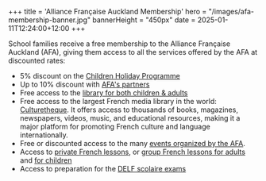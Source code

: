 +++
title = 'Alliance Française Auckland Membership'
hero = "/images/afa-membership-banner.jpg"
bannerHeight = "450px"
date = 2025-01-11T12:24:00+12:00
+++

School families receive a free membership to the Alliance Française Auckland (AFA), giving them access to all the services offered by the AFA at discounted rates:

- 5% discount on the [Children Holiday Programme](https://www.alliance-francaise.co.nz/learn-french/kids-and-teenagers/children-holiday-programme/)
- Up to 10% discount with [AFA's partners](https://www.alliance-francaise.co.nz/about-us/our-sponsors-and-partners/)
- Free access to the [library for both children & adults](https://www.alliance-francaise.co.nz/resources-and-services/library/)
- Free access to the largest French media library in the world: [Culturetheque](https://www.alliance-francaise.co.nz/resources-and-services/culturetheque/). It offers access to thousands of books, magazines, newspapers, videos, music, and educational resources, making it a major platform for promoting French culture and language internationally.
- Free or discounted access to the many [events organized by the AFA](https://www.alliance-francaise.co.nz/events/all-events/).
- Access to [private French lessons](https://www.alliance-francaise.co.nz/learn-french/private-tuition/), or [group French lessons for adults](https://www.alliance-francaise.co.nz/learn-french/adults/) and [for children](https://www.alliance-francaise.co.nz/learn-french/kids-and-teenagers/)
- Access to preparation for the [DELF scolaire exams](https://www.alliance-francaise.co.nz/diplomas/adults/delf-dalf-tout-public/)
